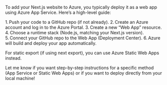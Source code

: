 To add your Next.js website to Azure, you typically deploy it as a web app using Azure App Service. Here’s a high-level guide:

1. Push your code to a GitHub repo (if not already).
2. Create an Azure account and log in to the Azure Portal.
3. Create a new “Web App” resource.
4. Choose a runtime stack (Node.js, matching your Next.js version).
5. Connect your GitHub repo to the Web App (Deployment Center).
6. Azure will build and deploy your app automatically.

For static export (if using next export), you can use Azure Static Web Apps instead.

Let me know if you want step-by-step instructions for a specific method (App Service or Static Web Apps) or if you want to deploy directly from your local machine!